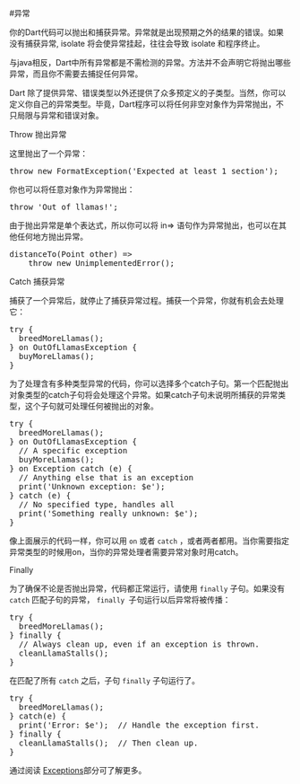 #异常

你的Dart代码可以抛出和捕获异常。异常就是出现预期之外的结果的错误。如果没有捕获异常, isolate 将会使异常挂起，往往会导致 isolate 和程序终止。

与java相反，Dart中所有异常都是不需检测的异常。方法并不会声明它将抛出哪些异常，而且你不需要去捕捉任何异常。

Dart 除了提供异常、错误类型以外还提供了众多预定义的子类型。当然，你可以定义你自己的异常类型。毕竟，Dart程序可以将任何非空对象作为异常抛出，不只局限与异常和错误对象。

Throw 抛出异常

这里抛出了一个异常：

<pre>
throw new FormatException('Expected at least 1 section');
</pre>
你也可以将任意对象作为异常抛出：

<pre>
throw 'Out of llamas!';
</pre>
由于抛出异常是单个表达式，所以你可以将 in=> 语句作为异常抛出，也可以在其他任何地方抛出异常。

<pre>
distanceTo(Point other) =>
    throw new UnimplementedError();
</pre>
Catch 捕获异常

捕获了一个异常后，就停止了捕获异常过程。捕获一个异常，你就有机会去处理它：

<pre>
try {
  breedMoreLlamas();
} on OutOfLlamasException {
  buyMoreLlamas();
}
</pre>

为了处理含有多种类型异常的代码，你可以选择多个catch子句。第一个匹配抛出对象类型的catch子句将会处理这个异常。如果catch子句未说明所捕获的异常类型，这个子句就可处理任何被抛出的对象。

<pre>
try {
  breedMoreLlamas();
} on OutOfLlamasException {
  // A specific exception
  buyMoreLlamas();
} on Exception catch (e) {
  // Anything else that is an exception
  print('Unknown exception: $e');
} catch (e) {
  // No specified type, handles all
  print('Something really unknown: $e');
}
</pre>
像上面展示的代码一样，你可以用 `on` 或者 `catch` ，或者两者都用。当你需要指定异常类型的时候用on，当你的异常处理者需要异常对象时用catch。


Finally

为了确保不论是否抛出异常，代码都正常运行，请使用  `finally` 子句。如果没有 `catch` 匹配子句的异常， `finally `子句运行以后异常将被传播：


<pre>
try {
  breedMoreLlamas();
} finally {
  // Always clean up, even if an exception is thrown.
  cleanLlamaStalls();
}
</pre>

在匹配了所有 `catch` 之后，子句 `finally` 子句运行了。

<pre>
try {
  breedMoreLlamas();
} catch(e) {
  print('Error: $e');  // Handle the exception first.
} finally {
  cleanLlamaStalls();  // Then clean up.
}
</pre>
通过阅读 [Exceptions](https://www.dartlang.org/docs/dart-up-and-running/ch03.html#exceptions)部分可了解更多。



